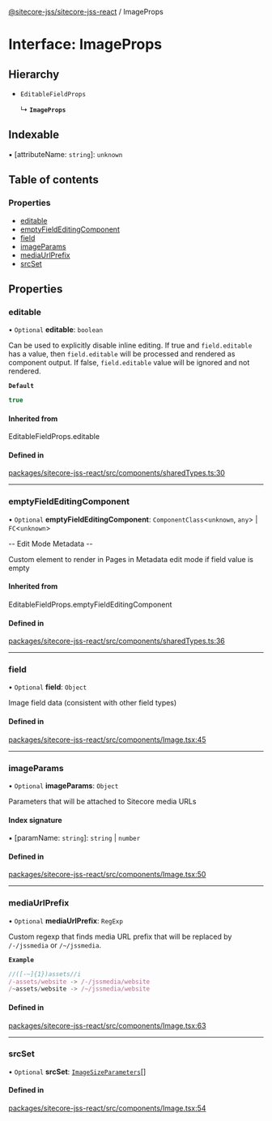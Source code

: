 [@sitecore-jss/sitecore-jss-react](../README.md) / ImageProps

# Interface: ImageProps

## Hierarchy

- `EditableFieldProps`

  ↳ **`ImageProps`**

## Indexable

▪ [attributeName: `string`]: `unknown`

## Table of contents

### Properties

- [editable](ImageProps.md#editable)
- [emptyFieldEditingComponent](ImageProps.md#emptyfieldeditingcomponent)
- [field](ImageProps.md#field)
- [imageParams](ImageProps.md#imageparams)
- [mediaUrlPrefix](ImageProps.md#mediaurlprefix)
- [srcSet](ImageProps.md#srcset)

## Properties

### editable

• `Optional` **editable**: `boolean`

Can be used to explicitly disable inline editing.
If true and `field.editable` has a value, then `field.editable` will be processed and rendered as component output. If false, `field.editable` value will be ignored and not rendered.

**`Default`**

```ts
true
```

#### Inherited from

EditableFieldProps.editable

#### Defined in

[packages/sitecore-jss-react/src/components/sharedTypes.ts:30](https://github.com/Sitecore/jss/blob/bd0c0011b/packages/sitecore-jss-react/src/components/sharedTypes.ts#L30)

___

### emptyFieldEditingComponent

• `Optional` **emptyFieldEditingComponent**: `ComponentClass`\<`unknown`, `any`\> \| `FC`\<`unknown`\>

-- Edit Mode Metadata --

Custom element to render in Pages in Metadata edit mode if field value is empty

#### Inherited from

EditableFieldProps.emptyFieldEditingComponent

#### Defined in

[packages/sitecore-jss-react/src/components/sharedTypes.ts:36](https://github.com/Sitecore/jss/blob/bd0c0011b/packages/sitecore-jss-react/src/components/sharedTypes.ts#L36)

___

### field

• `Optional` **field**: `Object`

Image field data (consistent with other field types)

#### Defined in

[packages/sitecore-jss-react/src/components/Image.tsx:45](https://github.com/Sitecore/jss/blob/bd0c0011b/packages/sitecore-jss-react/src/components/Image.tsx#L45)

___

### imageParams

• `Optional` **imageParams**: `Object`

Parameters that will be attached to Sitecore media URLs

#### Index signature

▪ [paramName: `string`]: `string` \| `number`

#### Defined in

[packages/sitecore-jss-react/src/components/Image.tsx:50](https://github.com/Sitecore/jss/blob/bd0c0011b/packages/sitecore-jss-react/src/components/Image.tsx#L50)

___

### mediaUrlPrefix

• `Optional` **mediaUrlPrefix**: `RegExp`

Custom regexp that finds media URL prefix that will be replaced by `/-/jssmedia` or `/~/jssmedia`.

**`Example`**

```ts
//([-~]{1})assets//i
/-assets/website -> /-/jssmedia/website
/~assets/website -> /~/jssmedia/website
```

#### Defined in

[packages/sitecore-jss-react/src/components/Image.tsx:63](https://github.com/Sitecore/jss/blob/bd0c0011b/packages/sitecore-jss-react/src/components/Image.tsx#L63)

___

### srcSet

• `Optional` **srcSet**: [`ImageSizeParameters`](ImageSizeParameters.md)[]

#### Defined in

[packages/sitecore-jss-react/src/components/Image.tsx:54](https://github.com/Sitecore/jss/blob/bd0c0011b/packages/sitecore-jss-react/src/components/Image.tsx#L54)
